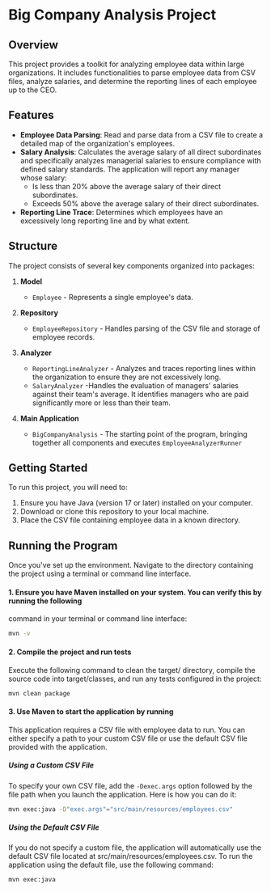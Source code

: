 # Big Company Analysis Project

## Overview

This project provides a toolkit for analyzing employee data within large organizations. It includes
functionalities to parse employee data from CSV files, analyze
salaries, and determine the reporting lines of each employee up to the CEO.

## Features

- **Employee Data Parsing**: Read and parse data from a CSV file to create a detailed map of the
  organization's employees.
- **Salary Analysis**: Calculates the average salary of all direct subordinates and specifically
  analyzes managerial salaries to ensure compliance with defined salary standards. The application
  will report any manager whose salary:
    - Is less than 20% above the average salary of their direct subordinates.
    - Exceeds 50% above the average salary of their direct subordinates.
- **Reporting Line Trace**: Determines which employees have an excessively long reporting line and
   by what extent.

## Structure

The project consists of several key components organized into packages:

1. **Model**
    - `Employee` - Represents a single employee's data.

2. **Repository**
    - `EmployeeRepository` - Handles parsing of the CSV file and storage of employee records.

3. **Analyzer**
    - `ReportingLineAnalyzer` - Analyzes and traces reporting lines within the organization to
      ensure they are not excessively long.
    - `SalaryAnalyzer` -Handles the evaluation of managers' salaries against their team's average.
      It identifies managers who are paid significantly more or less than their team.

4. **Main Application**
    - `BigCompanyAnalysis` - The starting point of the program, bringing together all components and
      executes `EmployeeAnalyzerRunner`

## Getting Started

To run this project, you will need to:

1. Ensure you have Java (version 17 or later) installed on your computer.
2. Download or clone this repository to your local machine.
3. Place the CSV file containing employee data in a known directory.

## Running the Program

Once you've set up the environment. Navigate to the directory containing the project using a
terminal or command line interface.

#### 1. Ensure you have Maven installed on your system. You can verify this by running the following

command in your terminal or command line interface:

```bash
mvn -v
```

#### 2. Compile the project and run tests

Execute the following command to clean the target/ directory, compile the source code into
target/classes, and run any tests configured in the project:

```bash
mvn clean package
```

#### 3. Use Maven to start the application by running

This application requires a CSV file with employee data to run. You can either specify a path to
your custom CSV file or use the default CSV file provided with the application.

##### Using a Custom CSV File

To specify your own CSV file, add the `-Dexec.args` option followed by the file path when you launch
the application. Here is how you can do it:

```bash
mvn exec:java -D"exec.args"="src/main/resources/employees.csv" 
```

##### Using the Default CSV File

If you do not specify a custom file, the application will automatically use the default CSV file
located at src/main/resources/employees.csv.
To run the application using the default file, use the following command:

```bash
mvn exec:java
```
